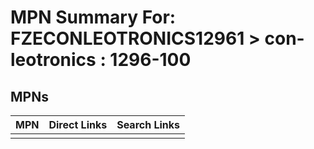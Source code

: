 



# MPN Summary For: FZECONLEOTRONICS12961 > con-leotronics : 1296-100

## MPNs
  

|MPN|Direct Links|Search Links|
| :--- | :--- | :--- |
||||
